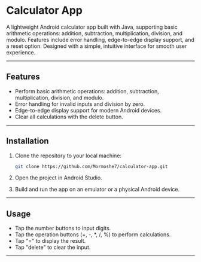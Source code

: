 # Calculator App

A lightweight Android calculator app built with Java, supporting basic arithmetic operations: addition, subtraction, multiplication, division, and modulo. Features include error handling, edge-to-edge display support, and a reset option. Designed with a simple, intuitive interface for smooth user experience.

---

## Features
- Perform basic arithmetic operations: addition, subtraction, multiplication, division, and modulo.
- Error handling for invalid inputs and division by zero.
- Edge-to-edge display support for modern Android devices.
- Clear all calculations with the delete button.

---

## Installation

1. Clone the repository to your local machine:
    ```bash
    git clone https://github.com/Mormoshe7/calculator-app.git
    ```

2. Open the project in Android Studio.

3. Build and run the app on an emulator or a physical Android device.

---


## Usage
- Tap the number buttons to input digits.
- Tap the operation buttons (+, -, *, /, %) to perform calculations.
- Tap "=" to display the result.
- Tap "delete" to clear the input.

---
